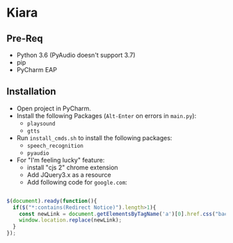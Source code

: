 # Kiara

## Pre-Req

- Python 3.6 (PyAudio doesn't support 3.7)
- pip
- PyCharm EAP

## Installation

- Open project in PyCharm.
- Install the following Packages (`Alt-Enter` on errors in `main.py`):
    - `playsound`
    - `gtts`
- Run `install_cmds.sh` to install the following packages:
    - `speech_recognition`
    -  `pyaudio`
- For "I'm feeling lucky" feature:
    - install "cjs 2" chrome extension
    - Add JQuery3.x as a resource
    - Add following code for `google.com`:
    
```javascript

$(document).ready(function(){
  if($("*:contains(Redirect Notice)").length>1){
    const newLink = document.getElementsByTagName('a')[0].href.css("background-color", "yellow");
    window.location.replace(newLink);
  }
});
```